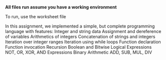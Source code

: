 **All files run assume you have a working environment**

To run, use the worksheet file

In this assignment, we implemented a simple, but complete programming language with features:
  Integer and string data
  Assignment and dereference of variables
  Arithmetics of integers
  Concatenation of strings and integers
  Iteration over integer ranges
  Iteration using while loops
  Function declaration
  Function invocation
  Recursion
  Boolean and Bitwise Logical Expressions
    NOT, OR, XOR, AND Expressions
  Binary Arithmetic
    ADD, SUB, MUL, DIV
